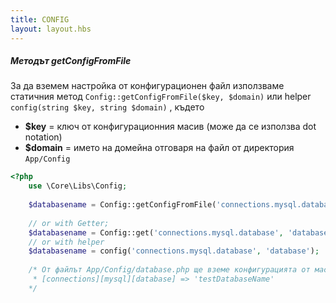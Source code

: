 ```yaml
---
title: CONFIG
layout: layout.hbs
---
```

##### Методът getConfigFromFile
За да вземем настройка от конфигурационен файл използваме статичния метод <code>Config::getConfigFromFile($key, $domain)</code>
или helper <code>config(string $key, string $domain)</code> , където  

* <b>$key</b> = ключ от конфигурационния масив (може да се използва dot notation)  
* <b>$domain</b> = името на домейна отговаря на файл от директория <code>App/Config</code>

```php
<?php
    use \Core\Libs\Config;
    
    $databasename = Config::getConfigFromFile('connections.mysql.database', 'database');
    
    // or with Getter;
    $databasename = Config::get('connections.mysql.database', 'database');
    // or with helper
    $databasename = config('connections.mysql.database', 'database');
    
    /* От файлът App/Config/database.php ще вземе конфигурацията от масивът
     * [connections][mysql][database] => 'testDatabaseName' 
    */
```
